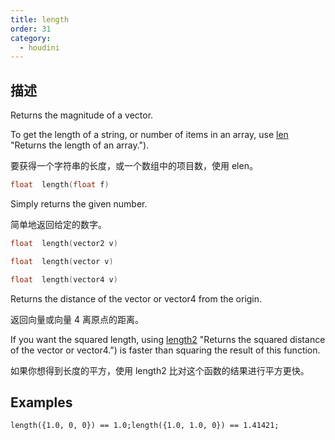 ```yaml
---
title: length
order: 31
category:
  - houdini
---
```

    
## 描述

Returns the magnitude of a vector.

To get the length of a string, or number of items in an array, use
[len](len.html) "Returns the length of an array.").

要获得一个字符串的长度，或一个数组中的项目数，使用 elen。

```c
float  length(float f)
```

Simply returns the given number.

简单地返回给定的数字。

```c
float  length(vector2 v)
```

```c
float  length(vector v)
```

```c
float  length(vector4 v)
```

Returns the distance of the vector or vector4 from the origin.

返回向量或向量 4 离原点的距离。

If you want the squared length, using [length2](length2.html) "Returns the
squared distance of the vector or vector4.") is faster than squaring the
result of this function.

如果你想得到长度的平方，使用 length2 比对这个函数的结果进行平方更快。

## Examples

    length({1.0, 0, 0}) == 1.0;length({1.0, 1.0, 0}) == 1.41421;

